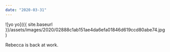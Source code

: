 ```yaml
---
date: "2020-03-31"
---
```


![yo yo]({{ site.baseurl }}/assets/images/2020/02888c1ab151ae4da6efa01846d619ccd80abe74.jpg)

Rebecca is back at work.
